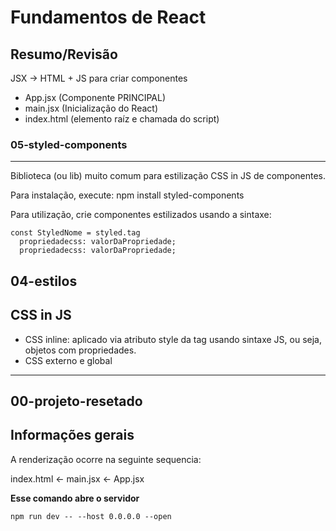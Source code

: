 # Fundamentos de React

## Resumo/Revisão

JSX -> HTML + JS para criar componentes

- App.jsx (Componente PRINCIPAL)
- main.jsx (Inicialização do React)
- index.html (elemento raíz e chamada do script)

### 05-styled-components

---

Biblioteca (ou lib) muito comum para estilização CSS in JS de componentes.

Para instalação, execute: npm install styled-components

Para utilização, crie componentes estilizados usando a sintaxe:

```JS
const StyledNome = styled.tag
  propriedadecss: valorDaPropriedade;
  propriedadecss: valorDaPropriedade;
```

## 04-estilos

## CSS in JS

- CSS inline: aplicado via atributo style da tag usando sintaxe JS, ou seja, objetos com propriedades.
- CSS externo e global

---

## 00-projeto-resetado

## Informações gerais

A renderização ocorre na seguinte sequencia:

index.html <- main.jsx <- App.jsx

**Esse comando abre o servidor**

`npm run dev -- --host 0.0.0.0 --open`
